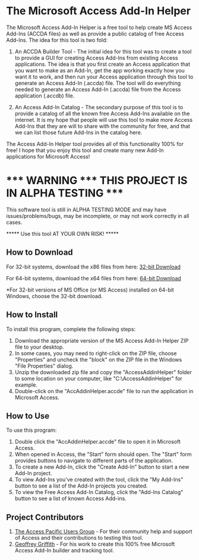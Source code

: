 
# The Microsoft Access Add-In Helper
The Microsoft Access Add-In Helper is a free tool to help create MS Access Add-Ins (ACCDA files) as well as provide a public catalog of free Access Add-Ins.  The idea for this tool is two fold:

1. An ACCDA Builder Tool - The initial idea for this tool was to create a tool to provide a GUI for creating Access Add-Ins from existing Access applications.  The idea is that you first create an Access application that you want to make as an Add-In, get the app working exactly how you want it to work, and then run your Access application through this tool to generate an Access Add-In (.accda) file.  The tool will do everything needed to generate an Access Add-In (.accda) file from the Access application (.accdb) file.
 
2. An Access Add-In Catalog - The secondary purpose of this tool is to provide a catalog of all the known free Access Add-Ins available on the internet.  It is my hope that people will use this tool to make more Access Add-Ins that they are will to share with the community for free, and that we can list those future Add-Ins in the catalog here.

The Access Add-In Helper tool provides all of this functionality 100% for free!  I hope that you enjoy this tool and create many new Add-In applications for Microsoft Access!


# *** WARNING *** THIS PROJECT IS IN ALPHA TESTING ***
This software tool is still in ALPHA TESTING MODE and may have issues/problems/bugs, may be incomplete, or may not work correctly in all cases.  

***** Use this tool AT YOUR OWN RISK! *****



## How to Download

For 32-bit systems, download the x86 files from here: [32-bit Download]()

For 64-bit systems, download the x64 files from here: [64-bit Download]()

*For 32-bit versions of MS Office (or MS Access) installed on 64-bit Windows, choose the 32-bit download.



## How to Install
To install this program, complete the following steps:
1. Download the appropriate version of the MS Access Add-In Helper ZIP file to your desktop.
2. In some cases, you may need to right-click on the ZIP file, choose "Properties" and uncheck the "block" on the ZIP file in the Windows "File Properties" dialog.
3. Unzip the downloaded zip file and copy the "AccessAddinHelper" folder to some location on your computer, like "C:\AccessAddinHelper\" for example.
4. Double-click on the "AccAddinHelper.accde" file to run the application in Microsoft Access.



## How to Use
To use this program:
1. Double click the "AccAddinHelper.accde" file to open it in Microsoft Access.
2. When opened in Access, the "Start" form should open.  The "Start" form provides buttons to navigate to different parts of the application.
3. To create a new Add-In, click the "Create Add-In" button to start a new Add-In project.
4. To view Add-Ins you've created with the tool, click the "My Add-Ins" button to see a list of the Add-In projects you created.
5. To view the Free Access Add-In Catalog, click the "Add-Ins Catalog" button to see a list of known Access Add-ins. 



## Project Contributors
1. [The Access Pacific Users Group](https://accessusergroups.org/pacific/) - For their community help and support of Access and their contributions to testing this tool.
2. [Geoffrey Griffith](https://geoffreygriffith.com) - For his work to create this 100% free Microsoft Access Add-In builder and tracking tool.

